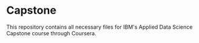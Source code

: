 # Capstone
This repository contains all necessary files for IBM's Applied Data Science Capstone course through Coursera.
